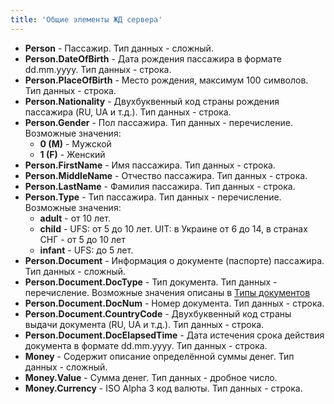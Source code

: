 ```yaml
---
title: 'Общие элементы ЖД сервера'
---
```


-   **Person** - Пассажир. Тип данных - сложный.
-   **Person.DateOfBirth** - Дата рождения пассажира в формате dd.mm.yyyy. Тип данных - строка.
-   **Person.PlaceOfBirth** - Место рождения, максимум 100 символов. Тип данных - строка.
-   **Person.Nationality** - Двухбуквенный код страны рождения пассажира (RU, UA и т.д.). Тип данных - строка.
-   **Person.Gender** - Пол пассажира. Тип данных - перечисление. Возможные значения:
    -   **0 (M)** - Мужской
    -   **1 (F)** - Женский
-   **Person.FirstName** - Имя пассажира. Тип данных - строка.
-   **Person.MiddleName** - Отчество пассажира. Тип данных - строка.
-   **Person.LastName** - Фамилия пассажира. Тип данных - строка.
-   **Person.Type** - Тип пассажира. Тип данных - перечисление. Возможные значения:
    -   **adult** - от 10 лет.
    -   **child** - UFS: от 5 до 10 лет. UIT: в Украине от 6 до 14, в странах СНГ - от 5 до 10 лет
    -   **infant** - UFS: до 5 лет.
-   **Person.Document** - Информация о документе (паспорте) пассажира. Тип данных - сложный.
-   **Person.Document.DocType** - Тип документа. Тип данных - перечисление. Возможные значения описаны в [Типы документов](http://dev.support.nemo.travel/dev/%D0%A2%D0%B8%D0%BF%D1%8B_%D0%B4%D0%BE%D0%BA%D1%83%D0%BC%D0%B5%D0%BD%D1%82%D0%BE%D0%B2)
-   **Person.Document.DocNum** - Номер документа. Тип данных - строка.
-   **Person.Document.CountryCode** - Двухбуквенный код страны выдачи документа (RU, UA и т.д.). Тип данных - строка.
-   **Person.Document.DocElapsedTime** - Дата истечения срока действия документа в формате dd.mm.yyyy. Тип данных - строка.
-   **Money** - Содержит описание определённой суммы денег. Тип данных - сложный.
-   **Money.Value** - Сумма денег. Тип данных - дробное число.
-   **Money.Currency** - ISO Alpha 3 код валюты. Тип данных - строка.